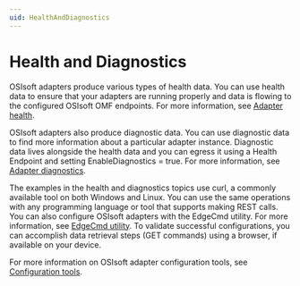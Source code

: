```yaml
---
uid: HealthAndDiagnostics
---
```


# Health and Diagnostics

OSIsoft adapters produce various types of health data. You can use health data to ensure that your adapters are running properly and data is flowing to the configured OSIsoft OMF endpoints. For more information, see [Adapter health](https://osisoft.github.io/OSIsoft-Adapter-Modbus-Docs/V1/main/V1/Health/Adapter%20health.html).

OSIsoft adapters also produce diagnostic data. You can use diagnostic data to find more information about a particular adapter instance. Diagnostic data lives alongside the health data and you can egress it using a Health Endpoint and setting EnableDiagnostics = true. For more information, see [Adapter diagnostics](https://osisoft.github.io/OSIsoft-Adapter-Modbus-Docs/V1/main/V1/Health/Adapter%20diagnostics.html).

The examples in the health and diagnostics topics use curl, a commonly available tool on both Windows and Linux. You can use the same operations with any programming language or tool that supports making REST calls. You can also configure OSIsoft adapters with the EdgeCmd utility. For more information, see [EdgeCmd utility](https://osisoft.github.io/OSIsoft-Adapter-OPC-UA-Docs/V1/edgecmd/V1/EdgeCmd%20utility/EdgeCmd%20utility.html). To validate successful configurations, you can accomplish data retrieval steps (GET commands) using a browser, if available on your device.

For more information on OSIsoft adapter configuration tools, see [Configuration tools](https://osisoft.github.io/OSIsoft-Adapter-OPC-UA-Docs/V1/main/V1/Configuration/Configuration%20tools.html).
